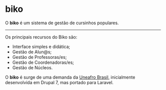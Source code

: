 # biko
O **biko** é um sistema de gestão de cursinhos populares. 

***
Os principais recursos do Biko são:

* Interface simples e didática;
* Gestão de Alun@s;
* Gestão de Professoras/es;
* Gestão de Coordenadoras/es;
* Gestão de Núcleos.

O **biko** é surge de uma demanda da [Uneafro Brasil](http://uneafrobrasil.org/), inicialmente desenvolvida em Drupal 7, mas portado para Laravel.
